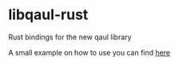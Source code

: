 # libqaul-rust
Rust bindings for the new qaul library

A small example on how to use you can find [here](https://github.com/spacekookie/qauld-rest-test)

